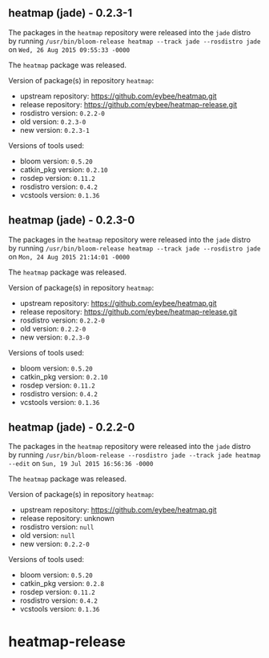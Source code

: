 ## heatmap (jade) - 0.2.3-1

The packages in the `heatmap` repository were released into the `jade` distro by running `/usr/bin/bloom-release heatmap --track jade --rosdistro jade` on `Wed, 26 Aug 2015 09:55:33 -0000`

The `heatmap` package was released.

Version of package(s) in repository `heatmap`:
- upstream repository: https://github.com/eybee/heatmap.git
- release repository: https://github.com/eybee/heatmap-release.git
- rosdistro version: `0.2.2-0`
- old version: `0.2.3-0`
- new version: `0.2.3-1`

Versions of tools used:
- bloom version: `0.5.20`
- catkin_pkg version: `0.2.10`
- rosdep version: `0.11.2`
- rosdistro version: `0.4.2`
- vcstools version: `0.1.36`


## heatmap (jade) - 0.2.3-0

The packages in the `heatmap` repository were released into the `jade` distro by running `/usr/bin/bloom-release heatmap --track jade --rosdistro jade` on `Mon, 24 Aug 2015 21:14:01 -0000`

The `heatmap` package was released.

Version of package(s) in repository `heatmap`:
- upstream repository: https://github.com/eybee/heatmap.git
- release repository: https://github.com/eybee/heatmap-release.git
- rosdistro version: `0.2.2-0`
- old version: `0.2.2-0`
- new version: `0.2.3-0`

Versions of tools used:
- bloom version: `0.5.20`
- catkin_pkg version: `0.2.10`
- rosdep version: `0.11.2`
- rosdistro version: `0.4.2`
- vcstools version: `0.1.36`


## heatmap (jade) - 0.2.2-0

The packages in the `heatmap` repository were released into the `jade` distro by running `/usr/bin/bloom-release --rosdistro jade --track jade heatmap --edit` on `Sun, 19 Jul 2015 16:56:36 -0000`

The `heatmap` package was released.

Version of package(s) in repository `heatmap`:
- upstream repository: https://github.com/eybee/heatmap.git
- release repository: unknown
- rosdistro version: `null`
- old version: `null`
- new version: `0.2.2-0`

Versions of tools used:
- bloom version: `0.5.20`
- catkin_pkg version: `0.2.8`
- rosdep version: `0.11.2`
- rosdistro version: `0.4.2`
- vcstools version: `0.1.36`


# heatmap-release
